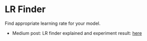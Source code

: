 # LR Finder

Find appropriate learning rate for your model.

* Medium post: LR finder explained and experiment result: [here](https://hyades910739.medium.com/learning-rate-%E4%B9%8B%E4%B8%80-%E5%AD%B8%E7%BF%92%E7%8E%87%E6%90%9C%E5%B0%8B%E5%99%A8-lr-finder-%E6%9C%89%E6%95%88%E5%97%8E-8799a85e1ae0)



